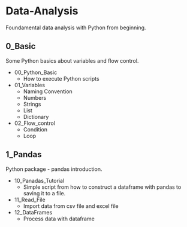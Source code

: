 # Data-Analysis

Foundamental data analysis with Python from beginning.

## 0_Basic

Some Python basics about variables and flow control.

- 00_Python_Basic
  - How to execute Python scripts
- 01_Variables
  - Naming Convention
  - Numbers
  - Strings
  - List
  - Dictionary
- 02_Flow_control
  - Condition
  - Loop

## 1_Pandas

Python package - pandas introduction.

- 10_Panadas_Tutorial
  - Simple script from how to construct a dataframe with pandas to saving it to a file.
- 11_Read_File
  - Import data from csv file and excel file
- 12_DataFrames
  - Process data with dataframe



